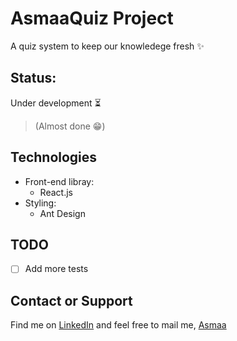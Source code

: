 # AsmaaQuiz Project
A quiz system to keep our knowledege fresh :sparkles:

## Status:
Under development :hourglass_flowing_sand: <br/>
> (Almost done :grin:)

## Technologies
* Front-end libray:
   * React.js
* Styling:
   * Ant Design


## TODO
- [ ] Add more tests

## Contact or Support
Find me on [LinkedIn](https://www.linkedin.com/in/asmaa-mirkhan/) and feel free to mail me, [Asmaa](mailto:asmaamirkhan.am@gmail.com)

